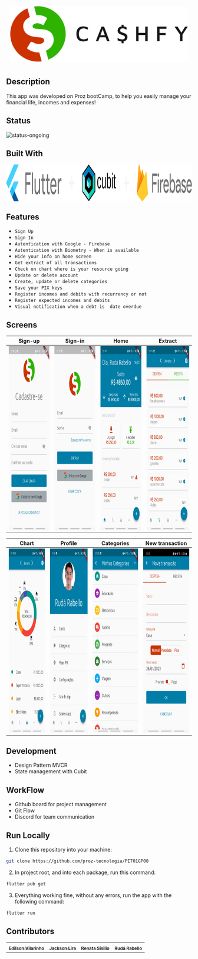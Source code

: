 # 

<p align="center">
 <img src="/assets/logo-cashfy-horizontal.png" height="150px" />
<p/>

#

## Description

This app was developed on Proz bootCamp, to help you easily manage your financial life, incomes and expenses!

## Status

![status-ongoing](https://img.shields.io/badge/status-ongoing-yellow?style=for-the-badge)


## Built With

<img src="/assets/built-with.png" height="100px" align="center"/>

## Features

- `Sign Up` 
- `Sign In` 
- `Autentication with Google - Firebase`
- `Autentication with Biometry - When is available `
- `Hide your info on home screen`
- `Get extract of all transactions`
- `Check on chart where is your resource going`
- `Update or delete account`
- `Create, update or delete categories`
- `Save your PIX keys`
- `Register incomes and debits with recurrency or not`
- `Register expected incomes and debits` 
- `Visual notification when a debt is  date overdue ` 

## Screens
 
Sign-up                      | Sign-in                      | Home              |Extract      
:-------------------------:|:-------------------------:|:-------------------------:|:-------------------------:
<img src="/assets/Screenshot_register.jpg" alt="show_case"  height="500">   | <img src="/assets/Screenshot_login.jpg" alt="show_case"  height="500"> | <img src="/assets/Screenshot_home.jpg" alt="show_case"  height="500">  | <img src="/assets/Screenshot_extract.jpg" alt="show_case"  height="500">  

 Chart                      |       Profile       | Categories        |       New transaction   
:-------------------------:|:-------------------------:|:-------------------------:|:-------------------------:
<img src="/assets/Screenshot_chart.jpg" alt="show_case"  height="500"> | <img src="/assets/Screenshot_profile.jpg" alt="show_case"  height="500"> | <img src="/assets/Screenshot_categories.jpg" alt="show_case"  height="500"> |<img src="/assets/Screenshot_new_transaction.jpg" alt="show_case"  height="500">

## Development
- Design Pattern MVCR
- State management with Cubit

## WorkFlow
- Github board for project management
- Git Flow
- Discord for team communication

## Run Locally

1. Clone this repository into your machine:

```bash
git clone https://github.com/proz-tecnologia/PIT01GP08
```

2. In project root, and into each package, run this command:

```bash
flutter pub get
```
3. Everything working fine, without any errors, run the app with the following command:

```bash
flutter run 
```

## Contributors 


<table>
  <tr>
    <td align="center"><a href="https://github.com/evilarinho"><sub><b>Edilson Vilarinho</b></sub></a><br/></td>
    <td align="center"><a href="https://github.com/jacksonlira88"><sub><b>Jackson Lira</b></sub></a><br/></td>
    <td align="center"><a href="https://github.com/RenataSisilio"><sub><b>Renata Sisilio</b></sub></a><br/></td>
    <td align="center"><a href="https://github.com/rudarabello"><sub><b>Rudá Rabello</b></sub></a><br/></td>


</table>
